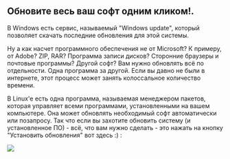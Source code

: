 <?php require("../../entete.php"); ?> <?php require("../../base.php"); ?> <?php require("../../fonctions.php"); ?>

<div id="corps">

<h2>Обновите весь ваш софт одним кликом!.</h2>

<p>В Windows есть сервис, называемый "Windows update", который позволяет
скачать последние обновления для этой системы.</p>

<p>Ну а как насчет программного обеспечения не от Microsoft? К примеру,
от Adobe? ZIP, RAR? Программа записи дисков? Сторонние браузеры и почтовые
программы? Другой софт? Вам нужно обновлять всё по отдельности. Одна 
программа за другой. Если вы давно не были в интернете, этот процесс может
занять колоссальное количество времени. </p>

<p>В Linux'e есть одна программа, называемая менеджером пакетов, которая
управляет всеми программами, установленными на вашем компьютере. Она
может обновлять необходимый софт автоматически или позапросу. Так что
если вы захотите обновить систему (и установленное ПО) - всё, что вам
нужно сделать - это нажать на кнопку "Установить обновления" вот здесь :) :</p>

<img src="Images/global_update.png" />

</div>
</body>
</html>
